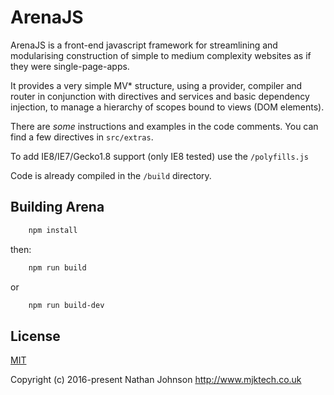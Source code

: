 ArenaJS 
=========

ArenaJS is a front-end javascript framework for streamlining and modularising construction of simple to medium complexity websites as if they were single-page-apps.

It provides a very simple MV* structure, using a provider, compiler and router in conjunction with directives and services and basic  dependency injection, to manage a hierarchy of scopes bound to views (DOM elements).

There are *some* instructions and examples in the code comments.
You can find a few directives in `src/extras`.

To add IE8/IE7/Gecko1.8 support (only IE8 tested) use the `/polyfills.js`

Code is already compiled in the `/build` directory. 



Building Arena
---------

```bash
    npm install
```

then:

```bash
    npm run build
```
or
```bash
    npm run build-dev
```




## License

[MIT](http://opensource.org/licenses/MIT)

Copyright (c) 2016-present Nathan Johnson 
http://www.mjktech.co.uk

